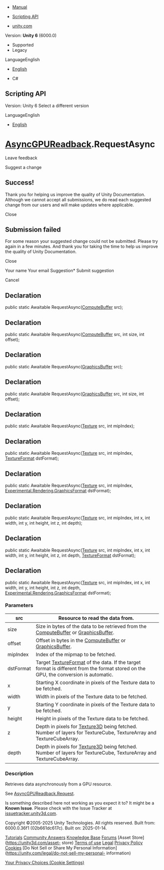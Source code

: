 [ ]()

  * [Manual](../Manual/index.html)
  * [Scripting API](../ScriptReference/index.html)

  * [unity.com](https://unity.com/)

Version: **Unity 6** (6000.0)

  * Supported
  * Legacy

LanguageEnglish

  * [English]()

  * C#

[ ](https://docs.unity3d.com)

## Scripting API

Version: Unity 6 Select a different version

LanguageEnglish

  * [English]()

#  [AsyncGPUReadback](Rendering.AsyncGPUReadback.html).RequestAsync

Leave feedback

Suggest a change

## Success!

Thank you for helping us improve the quality of Unity Documentation. Although
we cannot accept all submissions, we do read each suggested change from our
users and will make updates where applicable.

Close

## Submission failed

For some reason your suggested change could not be submitted. Please <a>try
again</a> in a few minutes. And thank you for taking the time to help us
improve the quality of Unity Documentation.

Close

Your name Your email Suggestion* Submit suggestion

Cancel

[ ]()

## Declaration

public static Awaitable<AsyncGPUReadbackRequest>
RequestAsync([ComputeBuffer](ComputeBuffer.html) src);

## Declaration

public static Awaitable<AsyncGPUReadbackRequest>
RequestAsync([ComputeBuffer](ComputeBuffer.html) src, int size, int offset);

## Declaration

public static Awaitable<AsyncGPUReadbackRequest>
RequestAsync([GraphicsBuffer](GraphicsBuffer.html) src);

## Declaration

public static Awaitable<AsyncGPUReadbackRequest>
RequestAsync([GraphicsBuffer](GraphicsBuffer.html) src, int size, int offset);

## Declaration

public static Awaitable<AsyncGPUReadbackRequest>
RequestAsync([Texture](Texture.html) src, int mipIndex);

## Declaration

public static Awaitable<AsyncGPUReadbackRequest>
RequestAsync([Texture](Texture.html) src, int mipIndex,
[TextureFormat](TextureFormat.html) dstFormat);

## Declaration

public static Awaitable<AsyncGPUReadbackRequest>
RequestAsync([Texture](Texture.html) src, int mipIndex,
[Experimental.Rendering.GraphicsFormat](Experimental.Rendering.GraphicsFormat.html)
dstFormat);

## Declaration

public static Awaitable<AsyncGPUReadbackRequest>
RequestAsync([Texture](Texture.html) src, int mipIndex, int x, int width, int
y, int height, int z, int depth);

## Declaration

public static Awaitable<AsyncGPUReadbackRequest>
RequestAsync([Texture](Texture.html) src, int mipIndex, int x, int width, int
y, int height, int z, int depth, [TextureFormat](TextureFormat.html)
dstFormat);

## Declaration

public static Awaitable<AsyncGPUReadbackRequest>
RequestAsync([Texture](Texture.html) src, int mipIndex, int x, int width, int
y, int height, int z, int depth,
[Experimental.Rendering.GraphicsFormat](Experimental.Rendering.GraphicsFormat.html)
dstFormat);

### Parameters

src | Resource to read the data from.  
---|---  
size | Size in bytes of the data to be retrieved from the [ComputeBuffer](ComputeBuffer.html) or [GraphicsBuffer](GraphicsBuffer.html).  
offset | Offset in bytes in the [ComputeBuffer](ComputeBuffer.html) or [GraphicsBuffer](GraphicsBuffer.html).  
mipIndex | Index of the mipmap to be fetched.  
dstFormat | Target [TextureFormat](TextureFormat.html) of the data. If the target format is different from the format stored on the GPU, the conversion is automatic.  
x | Starting X coordinate in pixels of the Texture data to be fetched.  
width | Width in pixels of the Texture data to be fetched.  
y | Starting Y coordinate in pixels of the Texture data to be fetched.  
height | Height in pixels of the Texture data to be fetched.  
z | Depth in pixels for [Texture3D](Texture3D.html) being fetched. Number of layers for TextureCube, TextureArray and TextureCubeArray.  
depth | Depth in pixels for [Texture3D](Texture3D.html) being fetched. Number of layers for TextureCube, TextureArray and TextureCubeArray.  
  
### Description

Retrieves data asynchronously from a GPU resource.

See [AsyncGPUReadback.Request](Rendering.AsyncGPUReadback.Request.html).

Is something described here not working as you expect it to? It might be a
**Known Issue**. Please check with the Issue Tracker at
[issuetracker.unity3d.com](https://issuetracker.unity3d.com).

Copyright ©2005-2025 Unity Technologies. All rights reserved. Built from:
6000.0.36f1 (02b661dc617c). Built on: 2025-01-14.

[Tutorials](https://unity3d.com/learn) [Community
Answers](https://answers.unity3d.com) [Knowledge
Base](https://support.unity3d.com/hc/en-us)
[Forums](https://forum.unity3d.com) [Asset Store](https://unity3d.com/asset-
store) [Terms of use](https://docs.unity3d.com/Manual/TermsOfUse.html)
[Legal](https://unity.com/legal) [Privacy
Policy](https://unity.com/legal/privacy-policy)
[Cookies](https://unity.com/legal/cookie-policy) [Do Not Sell or Share My
Personal Information](https://unity.com/legal/do-not-sell-my-personal-
information)

[Your Privacy Choices (Cookie Settings)](javascript:void\(0\);)

